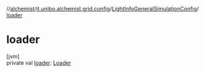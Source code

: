//[alchemist](../../../index.md)/[it.unibo.alchemist.grid.config](../index.md)/[LightInfoGeneralSimulationConfig](index.md)/[loader](loader.md)

# loader

[jvm]\
private val [loader](loader.md): [Loader](../../it.unibo.alchemist.loader/-loader/index.md)
